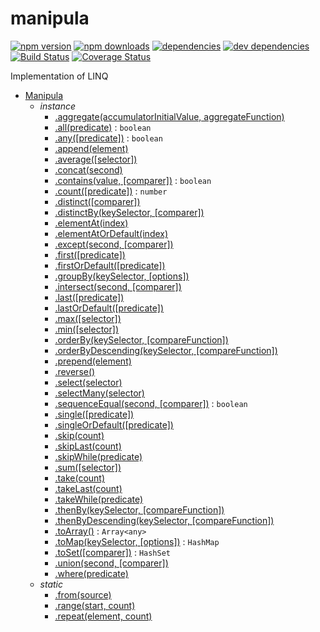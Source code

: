 # manipula

[![npm version](https://badge.fury.io/js/manipula.svg)](https://www.npmjs.com/package/manipula)
[![npm downloads](https://img.shields.io/npm/dt/manipula.svg)](https://www.npmjs.com/package/manipula)
[![dependencies](https://img.shields.io/david/litichevskiydv/manipula.svg)](https://www.npmjs.com/package/manipula)
[![dev dependencies](https://img.shields.io/david/dev/litichevskiydv/manipula.svg)](https://www.npmjs.com/package/manipula)
[![Build Status](https://travis-ci.org/litichevskiydv/manipula.svg?branch=master)](https://travis-ci.org/litichevskiydv/manipula)
[![Coverage Status](https://coveralls.io/repos/github/litichevskiydv/manipula/badge.svg?branch=master)](https://coveralls.io/github/litichevskiydv/manipula?branch=master)

Implementation of LINQ

- [Manipula](https://github.com/litichevskiydv/manipula/wiki/Home)
  - _instance_
    - [.aggregate(accumulatorInitialValue, aggregateFunction)](https://github.com/litichevskiydv/manipula/wiki/aggregate)
    - [.all(predicate)](https://github.com/litichevskiydv/manipula/wiki/all) : <code>boolean</code>
    - [.any([predicate])](https://github.com/litichevskiydv/manipula/wiki/any) : <code>boolean</code>
    - [.append(element)](https://github.com/litichevskiydv/manipula/wiki/append)
    - [.average([selector])](https://github.com/litichevskiydv/manipula/wiki/average)
    - [.concat(second)](https://github.com/litichevskiydv/manipula/wiki/concat)
    - [.contains(value, [comparer])](https://github.com/litichevskiydv/manipula/wiki/contains) : <code>boolean</code>
    - [.count([predicate])](https://github.com/litichevskiydv/manipula/wiki/count) : <code>number</code>
    - [.distinct([comparer])](https://github.com/litichevskiydv/manipula/wiki/distinct)
    - [.distinctBy(keySelector, [comparer])](https://github.com/litichevskiydv/manipula/wiki/distinctBy)
    - [.elementAt(index)](https://github.com/litichevskiydv/manipula/wiki/elementAt)
    - [.elementAtOrDefault(index)](https://github.com/litichevskiydv/manipula/wiki/elementAtOrDefault)
    - [.except(second, [comparer])](https://github.com/litichevskiydv/manipula/wiki/except)
    - [.first([predicate])](https://github.com/litichevskiydv/manipula/wiki/first)
    - [.firstOrDefault([predicate])](https://github.com/litichevskiydv/manipula/wiki/firstOrDefault)
    - [.groupBy(keySelector, [options])](https://github.com/litichevskiydv/manipula/wiki/groupBy)
    - [.intersect(second, [comparer])](https://github.com/litichevskiydv/manipula/wiki/intersect)
    - [.last([predicate])](https://github.com/litichevskiydv/manipula/wiki/last)
    - [.lastOrDefault([predicate])](https://github.com/litichevskiydv/manipula/wiki/lastOrDefault)
    - [.max([selector])](https://github.com/litichevskiydv/manipula/wiki/max)
    - [.min([selector])](https://github.com/litichevskiydv/manipula/wiki/min)
    - [.orderBy(keySelector, [compareFunction])](https://github.com/litichevskiydv/manipula/wiki/orderBy)
    - [.orderByDescending(keySelector, [compareFunction])](https://github.com/litichevskiydv/manipula/wiki/orderByDescending)
    - [.prepend(element)](https://github.com/litichevskiydv/manipula/wiki/prepend)
    - [.reverse()](https://github.com/litichevskiydv/manipula/wiki/reverse)
    - [.select(selector)](https://github.com/litichevskiydv/manipula/wiki/select)
    - [.selectMany(selector)](https://github.com/litichevskiydv/manipula/wiki/selectMany)
    - [.sequenceEqual(second, [comparer])](https://github.com/litichevskiydv/manipula/wiki/sequenceEqual) : <code>boolean</code>
    - [.single([predicate])](https://github.com/litichevskiydv/manipula/wiki/single)
    - [.singleOrDefault([predicate])](https://github.com/litichevskiydv/manipula/wiki/singleOrDefault)
    - [.skip(count)](https://github.com/litichevskiydv/manipula/wiki/skip)
    - [.skipLast(count)](https://github.com/litichevskiydv/manipula/wiki/skipLast)
    - [.skipWhile(predicate)](https://github.com/litichevskiydv/manipula/wiki/skipWhile)
    - [.sum([selector])](https://github.com/litichevskiydv/manipula/wiki/sum)
    - [.take(count)](https://github.com/litichevskiydv/manipula/wiki/take)
    - [.takeLast(count)](https://github.com/litichevskiydv/manipula/wiki/takeLast)
    - [.takeWhile(predicate)](https://github.com/litichevskiydv/manipula/wiki/takeWhile)
    - [.thenBy(keySelector, [compareFunction])](https://github.com/litichevskiydv/manipula/wiki/thenBy)
    - [.thenByDescending(keySelector, [compareFunction])](https://github.com/litichevskiydv/manipula/wiki/thenByDescending)
    - [.toArray()](https://github.com/litichevskiydv/manipula/wiki/toArray) : <code>Array&lt;any&gt;</code>
    - [.toMap(keySelector, [options])](https://github.com/litichevskiydv/manipula/wiki/toMap) : <code>HashMap</code>
    - [.toSet([comparer])](https://github.com/litichevskiydv/manipula/wiki/toSet) : <code>HashSet</code>
    - [.union(second, [comparer])](https://github.com/litichevskiydv/manipula/wiki/union)
    - [.where(predicate)](https://github.com/litichevskiydv/manipula/wiki/where)
  - _static_
    - [.from(source)](https://github.com/litichevskiydv/manipula/wiki/from)
    - [.range(start, count)](https://github.com/litichevskiydv/manipula/wiki/range)
    - [.repeat(element, count)](https://github.com/litichevskiydv/manipula/wiki/repeat)
